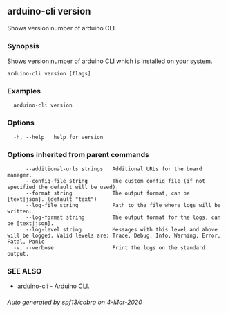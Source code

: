 ## arduino-cli version

Shows version number of arduino CLI.

### Synopsis

Shows version number of arduino CLI which is installed on your system.

```
arduino-cli version [flags]
```

### Examples

```
  arduino-cli version
```

### Options

```
  -h, --help   help for version
```

### Options inherited from parent commands

```
      --additional-urls strings   Additional URLs for the board manager.
      --config-file string        The custom config file (if not specified the default will be used).
      --format string             The output format, can be [text|json]. (default "text")
      --log-file string           Path to the file where logs will be written.
      --log-format string         The output format for the logs, can be [text|json].
      --log-level string          Messages with this level and above will be logged. Valid levels are: Trace, Debug, Info, Warning, Error, Fatal, Panic
  -v, --verbose                   Print the logs on the standard output.
```

### SEE ALSO

* [arduino-cli](arduino-cli.md)	 - Arduino CLI.

###### Auto generated by spf13/cobra on 4-Mar-2020
